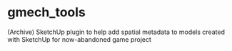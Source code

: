# gmech_tools
(Archive) SketchUp plugin to help add spatial metadata to models created with SketchUp for now-abandoned game project
